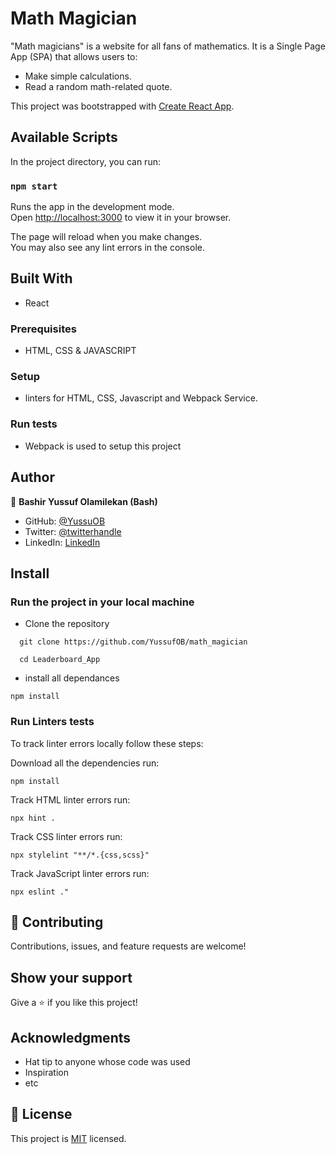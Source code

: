 # Math Magician
"Math magicians" is a website for all fans of mathematics. It is a Single Page App (SPA) that allows users to:
- Make simple calculations.
- Read a random math-related quote.

This project was bootstrapped with [Create React App](https://github.com/facebook/create-react-app).

## Available Scripts

In the project directory, you can run:

### `npm start`

Runs the app in the development mode.\
Open [http://localhost:3000](http://localhost:3000) to view it in your browser.

The page will reload when you make changes.\
You may also see any lint errors in the console.

## Built With

- React

### Prerequisites
- HTML, CSS & JAVASCRIPT

### Setup
- linters for HTML, CSS, Javascript and Webpack Service.

### Run tests
- Webpack is used to setup this project

## Author

👤 **Bashir Yussuf Olamilekan (Bash)**

- GitHub: [@YussuOB](https://github.com/YussufOB)
- Twitter: [@twitterhandle](https://twitter.com/_ybash)
- LinkedIn: [LinkedIn](https://linkedin.com/in/yussufOB)

## Install

### Run the project in your local machine

- Clone the repository
```
  git clone https://github.com/YussufOB/math_magician

  cd Leaderboard_App
```
- install all dependances

```
npm install
```

### Run Linters tests

To track linter errors locally follow these steps:  

Download all the dependencies run:
```
npm install
```
Track HTML linter errors run:
```
npx hint .
```
Track CSS linter errors run:
```
npx stylelint "**/*.{css,scss}"
```
Track JavaScript linter errors run:
```
npx eslint ."
```

## 🤝 Contributing

Contributions, issues, and feature requests are welcome!


## Show your support

Give a ⭐️ if you like this project!

## Acknowledgments

- Hat tip to anyone whose code was used
- Inspiration
- etc

## 📝 License

This project is [MIT](./MIT.md) licensed.